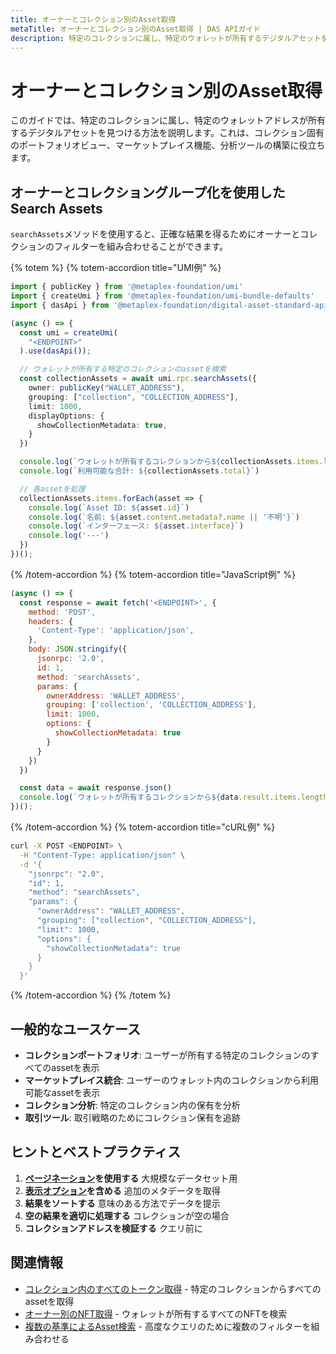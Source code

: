 ```yaml
---
title: オーナーとコレクション別のAsset取得
metaTitle: オーナーとコレクション別のAsset取得 | DAS APIガイド
description: 特定のコレクションに属し、特定のウォレットが所有するデジタルアセットを見つける方法を学びます
---
```


# オーナーとコレクション別のAsset取得

このガイドでは、特定のコレクションに属し、特定のウォレットアドレスが所有するデジタルアセットを見つける方法を説明します。これは、コレクション固有のポートフォリオビュー、マーケットプレイス機能、分析ツールの構築に役立ちます。

## オーナーとコレクショングループ化を使用したSearch Assets

`searchAssets`メソッドを使用すると、正確な結果を得るためにオーナーとコレクションのフィルターを組み合わせることができます。

{% totem %}
{% totem-accordion title="UMI例" %}

```typescript
import { publicKey } from '@metaplex-foundation/umi'
import { createUmi } from '@metaplex-foundation/umi-bundle-defaults'
import { dasApi } from '@metaplex-foundation/digital-asset-standard-api'

(async () => {
  const umi = createUmi(
    "<ENDPOINT>"
  ).use(dasApi());

  // ウォレットが所有する特定のコレクションのassetを検索
  const collectionAssets = await umi.rpc.searchAssets({
    owner: publicKey("WALLET_ADDRESS"),
    grouping: ["collection", "COLLECTION_ADDRESS"],
    limit: 1000,
    displayOptions: {
      showCollectionMetadata: true,
    }
  })

  console.log(`ウォレットが所有するコレクションから${collectionAssets.items.length}個のassetが見つかりました`)
  console.log(`利用可能な合計: ${collectionAssets.total}`)

  // 各assetを処理
  collectionAssets.items.forEach(asset => {
    console.log(`Asset ID: ${asset.id}`)
    console.log(`名前: ${asset.content.metadata?.name || '不明'}`)
    console.log(`インターフェース: ${asset.interface}`)
    console.log('---')
  })
})();
```

{% /totem-accordion %}
{% totem-accordion title="JavaScript例" %}

```javascript
(async () => {
  const response = await fetch('<ENDPOINT>', {
    method: 'POST',
    headers: {
      'Content-Type': 'application/json',
    },
    body: JSON.stringify({
      jsonrpc: '2.0',
      id: 1,
      method: 'searchAssets',
      params: {
        ownerAddress: 'WALLET_ADDRESS',
        grouping: ['collection', 'COLLECTION_ADDRESS'],
        limit: 1000,
        options: {
          showCollectionMetadata: true
        }
      }
    })
  })

  const data = await response.json()
  console.log(`ウォレットが所有するコレクションから${data.result.items.length}個のassetが見つかりました`)
})();
```

{% /totem-accordion %}
{% totem-accordion title="cURL例" %}

```bash
curl -X POST <ENDPOINT> \
  -H "Content-Type: application/json" \
  -d '{
    "jsonrpc": "2.0",
    "id": 1,
    "method": "searchAssets",
    "params": {
      "ownerAddress": "WALLET_ADDRESS",
      "grouping": ["collection", "COLLECTION_ADDRESS"],
      "limit": 1000,
      "options": {
        "showCollectionMetadata": true
      }
    }
  }'
```

{% /totem-accordion %}
{% /totem %}

## 一般的なユースケース

- **コレクションポートフォリオ**: ユーザーが所有する特定のコレクションのすべてのassetを表示
- **マーケットプレイス統合**: ユーザーのウォレット内のコレクションから利用可能なassetを表示
- **コレクション分析**: 特定のコレクション内の保有を分析
- **取引ツール**: 取引戦略のためにコレクション保有を追跡

## ヒントとベストプラクティス

1. **[ページネーション](/jp/das-api/guides/pagination)を使用する** 大規模なデータセット用
2. **[表示オプション](/jp/das-api/guides/display-options)を含める** 追加のメタデータを取得
3. **結果をソートする** 意味のある方法でデータを提示
4. **空の結果を適切に処理する** コレクションが空の場合
5. **コレクションアドレスを検証する** クエリ前に

## 関連情報

- [コレクション内のすべてのトークン取得](/jp/das-api/guides/get-collection-nfts) - 特定のコレクションからすべてのassetを取得
- [オーナー別のNFT取得](/jp/das-api/guides/get-nfts-by-owner) - ウォレットが所有するすべてのNFTを検索
- [複数の基準によるAsset検索](/jp/das-api/guides/search-by-criteria) - 高度なクエリのために複数のフィルターを組み合わせる
